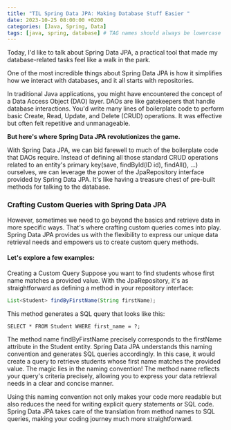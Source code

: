```yaml
---
title: "TIL Spring Data JPA: Making Database Stuff Easier "
date: 2023-10-25 08:00:00 +0200
categories: [Java, Spring, Data]
tags: [java, spring, database] # TAG names should always be lowercase
---
```


Today, I'd like to talk about Spring Data JPA, a practical tool that made my database-related tasks feel like a walk in the park.

One of the most incredible things about Spring Data JPA is how it simplifies how we interact with databases, and it all starts with repositories.

In traditional Java applications, you might have encountered the concept of a Data Access Object (DAO) layer. DAOs are like gatekeepers that handle database interactions. You'd write many lines of boilerplate code to perform basic Create, Read, Update, and Delete (CRUD) operations. It was effective but often felt repetitive and unmanageable.

**But here's where Spring Data JPA revolutionizes the game.**

With Spring Data JPA, we can bid farewell to much of the boilerplate code that DAOs require. Instead of defining all those standard CRUD operations related to an entity's primary key(save, findById(ID id), findAll(), ...) ourselves, we can leverage the power of the JpaRepository interface provided by Spring Data JPA. It's like having a treasure chest of pre-built methods for talking to the database.

### Crafting Custom Queries with Spring Data JPA

However, sometimes we need to go beyond the basics and retrieve data in more specific ways. That's where crafting custom queries comes into play. Spring Data JPA provides us with the flexibility to express our unique data retrieval needs and empowers us to create custom query methods.

#### Let's explore a few examples:

Creating a Custom Query
Suppose you want to find students whose first name matches a provided value. With the JpaRepository, it's as straightforward as defining a method in your repository interface:

```Java
List<Student> findByFirstName(String firstName);
```

This method generates a SQL query that looks like this:

```
SELECT * FROM Student WHERE first_name = ?;
```

The method name findByFirstName precisely corresponds to the firstName attribute in the Student entity. Spring Data JPA understands this naming convention and generates SQL queries accordingly. In this case, it would create a query to retrieve students whose first name matches the provided value. The magic lies in the naming convention!
The method name reflects your query's criteria precisely, allowing you to express your data retrieval needs in a clear and concise manner.

Using this naming convention not only makes your code more readable but also reduces the need for writing explicit query statements or SQL code. Spring Data JPA takes care of the translation from method names to SQL queries, making your coding journey much more straightforward.
